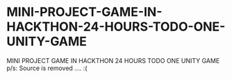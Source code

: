 # MINI-PROJECT-GAME-IN-HACKTHON-24-HOURS-TODO-ONE-UNITY-GAME
MINI PROJECT GAME IN HACKTHON 24 HOURS TODO ONE UNITY GAME</br>
p/s: Source is removed .... :(
